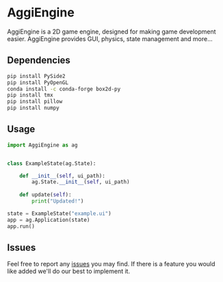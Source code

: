 # AggiEngine

AggiEngine is a 2D game engine, designed for making game development easier. AggiEngine provides GUI, physics, state management and more...

## Dependencies

```bash
pip install PySide2
pip install PyOpenGL
conda install -c conda-forge box2d-py
pip install tmx
pip install pillow
pip install numpy
```

## Usage

```python
import AggiEngine as ag


class ExampleState(ag.State):

    def __init__(self, ui_path):
        ag.State.__init__(self, ui_path)
    
    def update(self):
        print("Updated!")

state = ExampleState("example.ui")
app = ag.Application(state)
app.run()
```

## Issues
Feel free to report any [issues](https://github.com/aggie-coding-club/AggiEngine/issues) you may find.
If there is a feature you would like added we'll do our best to implement it.
